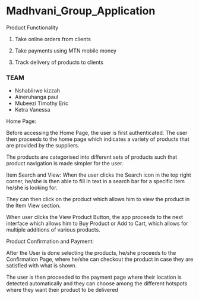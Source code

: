 # Madhvani_Group_Application

Product Functionality
1. Take online orders from clients 

2. Take payments using MTN mobile money
	
3. Track delivery of products to clients

### TEAM

* Nshabiirwe kizzah
* Aineruhanga paul
* Mubeezi Timothy Eric
* Ketra Vanessa

Home Page:

Before accessing the Home Page, the user is first authenticated. The user then proceeds to the home page which indicates a variety of products that are provided by the suppliers.

The products are categorised into different sets of products such that product navigation is made simpler for the user.


Item Search and View:
When the user clicks the Search icon in the top right corner, he/she is then able to fill in text in a search bar for a specific item he/she is looking for.

They can then click on the product which allows him to view the product in the Item View section.

When user clicks the View Product Button, the app proceeds to the next interface which allows him to Buy Product or Add to Cart, which allows for multiple additions of various products.


Product Confirmation and Payment:

After the User is done selecting the products, he/she proceeds to the Confirmation Page, where he/she can checkout the product in case they are satisfied with what is shown.

The user is then proceeded to the payment page where their location is detected automatically and they can choose among the different hotspots where they want their product to be delivered



















